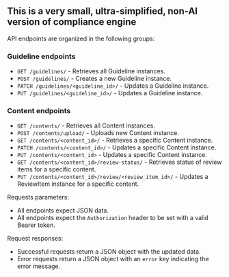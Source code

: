 ## This is a very small, ultra-simplified, non-AI version of compliance engine

API endpoints are organized in the following groups:

### Guideline endpoints

- `GET /guidelines/` - Retrieves all Guideline instances.
- `POST /guidelines/` - Creates a new Guideline instance.
- `PATCH /guidelines/<guideline_id>/` - Updates a Guideline instance.
- `PUT /guidelines/<guideline_id>/` - Updates a Guideline instance.

### Content endpoints

- `GET /contents/` - Retrieves all Content instances.
- `POST /contents/upload/` - Uploads new Content instance.
- `GET /contents/<content_id>/` - Retrieves a specific Content instance.
- `PATCH /contents/<content_id>/` - Updates a specific Content instance.
- `PUT /contents/<content_id>` - Updates a specific Content instance.
- `GET /contents/<content_id>/review-status/` - Retrieves status of review items for a specific content.
- `PUT /contents/<content_id>/review/<review_item_id>/` - Updates a ReviewItem instance for a specific content.

Requests parameters:

- All endpoints expect JSON data.
- All endpoints expect the `Authorization` header to be set with a valid Bearer token.

Request responses:

- Successful requests return a JSON object with the updated data.
- Error requests return a JSON object with an `error` key indicating the error message.
